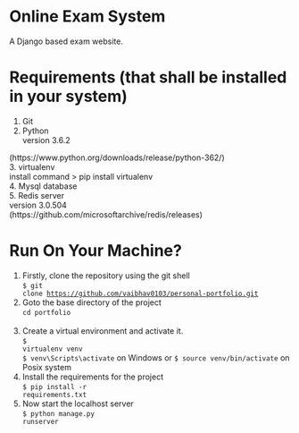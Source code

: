 # Online Exam System

 A Django based  exam website.

# Requirements (that shall be installed in your system)

1. Git <br> 
2. Python <br>
version 3.6.2 <br>
<link>(https://www.python.org/downloads/release/python-362/) <br>
3. virtualenv <br>
install command > pip install virtualenv <br>
4. Mysql database <br>
5. Redis server <br>
version 3.0.504 <br>
<link>(https://github.com/microsoftarchive/redis/releases) <br>


# Run On Your Machine?

1. Firstly, clone the repository using the git shell <br>
<code>$ git clone https://github.com/vaibhav0103/personal-portfolio.git</code> <br>
2. Goto the base directory of the project <br>
<code>cd portfolio </code> <br>
3. Create a virtual environment and activate it. <br>
<code>$ virtualenv venv</code> <br>
<code>$ venv\Scripts\activate</code> on Windows or <code>$ source venv/bin/activate</code> on Posix system <br>
4. Install the requirements for the project <br>
<code>$ pip install -r requirements.txt</code>  <br>
5. Now start the localhost server<br>
<code>$ python manage.py runserver</code> <br>
